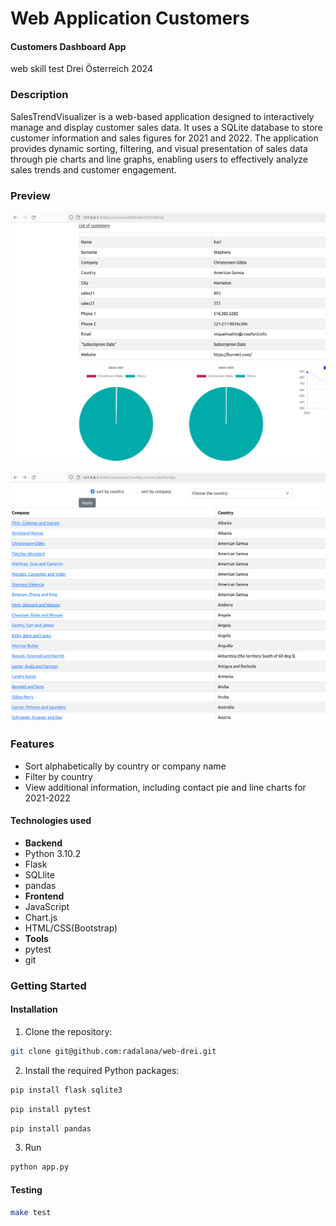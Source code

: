 # Web Application Customers 
#### Customers Dashboard App 
web skill test Drei Österreich 2024 

### Description
SalesTrendVisualizer is a web-based application designed to interactively manage and display customer sales data. It uses a SQLite database to store customer information and sales figures for 2021 and 2022. The application provides dynamic sorting, filtering, and visual presentation of sales data through pie charts and line graphs, enabling users to effectively analyze sales trends and customer engagement.

### Preview
![Screenshot of Customer Sales Application interface showing a detailed view of a selected customer. The left side of the screen lists customer attributes such as Name, Surname, Company, Country, City, sales figures for 2021 and 2022, contact numbers, email, subscription date, and website. The right side displays two pie charts: the first showing the sales distribution for 2021 and the second for 2022, with the selected company's sales highlighted against others.](company_view.png)

![Screenshot showing the list view of a customer management web application with options to sort by country or company name. Two buttons, 'sort by country' and 'sort by company', are visible at the top, with an 'Apply' button next to a dropdown menu titled 'Choose the country'. Below, a two-column table displays company names on the left and corresponding countries on the right, ranging from Albania to Austria, indicating a multi-national client base](list_view.png)
### Features

- Sort alphabetically by country or company name
- Filter by country
- View additional information, including contact pie and line charts for 2021-2022

#### Technologies used

- **Backend**
- Python 3.10.2
- Flask 
- SQLlite
- pandas
- **Frontend**
- JavaScript
- Chart.js
- HTML/CSS(Bootstrap)
- **Tools**
- pytest
- git

### Getting Started
#### Installation
1. Clone the repository:
```sh
git clone git@github.com:radalana/web-drei.git
```
2. Install the required Python packages:
```sh
pip install flask sqlite3
```
```sh
pip install pytest
```
```sh
pip install pandas
```
3. Run
```sh
python app.py
```
#### Testing
```sh
make test
```

